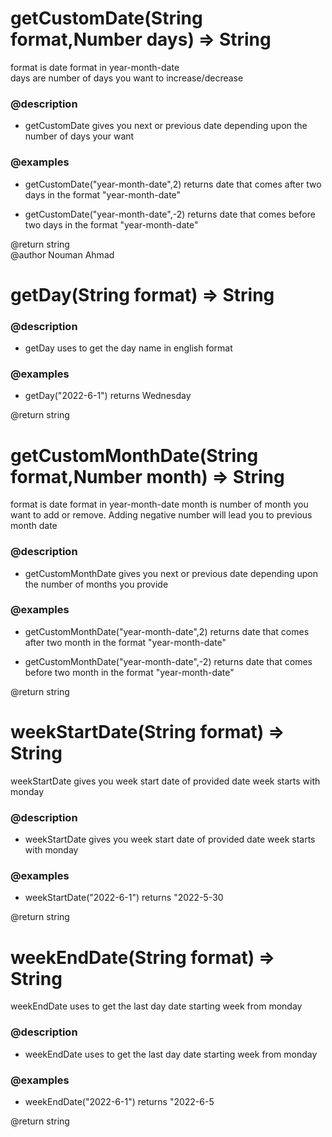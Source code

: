 # getCustomDate(String format,Number days) => String 
 format is date format in year-month-date   
 days are number of days you want to increase/decrease 

### @description
- getCustomDate gives you next or previous date depending upon the
 number of days your want

### @examples 
- getCustomDate("year-month-date",2) returns date that comes after
two days in the format "year-month-date"

- getCustomDate("year-month-date",-2) returns date that comes before
two days in the format "year-month-date"

@return string  
@author Nouman Ahmad 



# getDay(String format) => String

 ### @description
 - getDay uses to get the day name in english format
 
 ### @examples
 -  getDay("2022-6-1")  returns Wednesday

@return string

# getCustomMonthDate(String format,Number month) => String
 format is date format in year-month-date
 month is number of month you want to add or remove. Adding negative number will lead you to previous month date

 ### @description
 - getCustomMonthDate gives you next or previous date depending
 upon the number of months you provide
 
 ### @examples
 - getCustomMonthDate("year-month-date",2) returns date that comes after
 two month in the format "year-month-date"

- getCustomMonthDate("year-month-date",-2) returns date that comes before
 two month in the format "year-month-date"

@return string
 
# weekStartDate(String format) => String
 weekStartDate gives you week start date of provided date
 week starts with monday

 ### @description
 - weekStartDate gives you week start date of provided date
   week starts with monday

### @examples
 - weekStartDate("2022-6-1") returns "2022-5-30

@return string
# weekEndDate(String format) => String
  weekEndDate uses to get the last day date starting week from monday

### @description
- weekEndDate uses to get the last day date starting week from monday

### @examples
- weekEndDate("2022-6-1") returns "2022-6-5

@return string
 